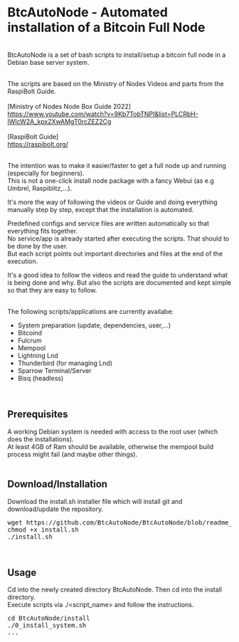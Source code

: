 # BtcAutoNode - Automated installation of a Bitcoin Full Node
<br>
BtcAutoNode is a set of bash scripts to install/setup a bitcoin full node in a Debian base server system.<br><br>

The scripts are based on the Ministry of Nodes Videos and parts from the RaspiBolt Guide.<br><br>
[Ministry of Nodes Node Box Guide 2022]<br>
https://www.youtube.com/watch?v=9Kb7TobTNPI&list=PLCRbH-IWlcW2A_kpx2XwAMgT0rcZEZ2Cg<br><br>
[RaspiBolt Guide]<br>
https://raspibolt.org/<br><br>

The intention was to make it easier/faster to get a full node up and running (especially for beginners).<br>
This is not a one-click install node package with a fancy Webui (as e.g Umbrel, Raspiblitz,...).<br>

It's more the way of following the videos or Guide and doing everything manually step by step, except that the installation is automated.<br>

Predefined configs and service files are written automatically so that everything fits together.<br>
No service/app is already started after executing the scripts. That should to be done by the user.<br>
But each script points out important directories and files at the end of the execution.<br>

It's a good idea to follow the videos and read the guide to understand what is being done and why. But also the scripts are documented and kept simple so that they are easy to follow.<br><br>

The following scripts/applications are currently availabe:
- System preparation (update, dependencies, user,...)
- Bitcoind
- Fulcrum
- Mempool
- Lightning Lnd
- Thunderbird (for managing Lnd)
- Sparrow Terminal/Server
- Bisq (headless)
<br>

## Prerequisites
A working Debian system is needed with access to the root user (which does the installations).<br>
At least 4GB of Ram should be available, otherwise the mempool build process might fail (and maybe other things).<br>
<br>

## Download/Installation
Download the install.sh installer file which will install git and download/update the repository.<br>
<pre>
wget https://github.com/BtcAutoNode/BtcAutoNode/blob/readme_updates/install.sh
chmod +x install.sh
./install.sh
</pre>
<br>

## Usage
Cd into the newly created directory BtcAutoNode. Then cd into the install directory.<br>
Execute scripts via ./<script_name> and follow the instructions.<br>
<pre>
cd BtcAutoNode/install
./0_install_system.sh
...
</pre>
<br>


